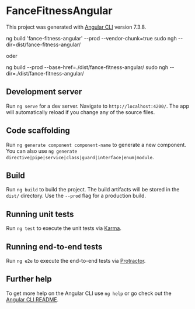 # FanceFitnessAngular

This project was generated with [Angular CLI](https://github.com/angular/angular-cli) version 7.3.8.

ng build 'fance-fitness-angular' --prod --vendor-chunk=true
sudo ngh --dir=dist/fance-fitness-angular/


oder 

ng build --prod --base-href=./dist/fance-fitness-angular/
sudo ngh --dir=./dist/fance-fitness-angular/

## Development server

Run `ng serve` for a dev server. Navigate to `http://localhost:4200/`. The app will automatically reload if you change any of the source files.

## Code scaffolding

Run `ng generate component component-name` to generate a new component. You can also use `ng generate directive|pipe|service|class|guard|interface|enum|module`.

## Build

Run `ng build` to build the project. The build artifacts will be stored in the `dist/` directory. Use the `--prod` flag for a production build.

## Running unit tests

Run `ng test` to execute the unit tests via [Karma](https://karma-runner.github.io).

## Running end-to-end tests

Run `ng e2e` to execute the end-to-end tests via [Protractor](http://www.protractortest.org/).

## Further help

To get more help on the Angular CLI use `ng help` or go check out the [Angular CLI README](https://github.com/angular/angular-cli/blob/master/README.md).
